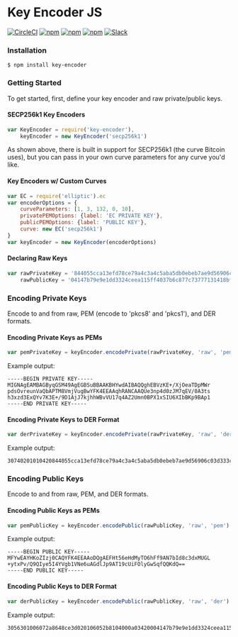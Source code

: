 # Key Encoder JS

[![CircleCI](https://img.shields.io/circleci/project/blockstack/key-encoder-js/master.svg)](https://circleci.com/gh/blockstack/key-encoder-js/tree/master)
[![npm](https://img.shields.io/npm/l/key-encoder.svg)](https://www.npmjs.com/package/key-encoder)
[![npm](https://img.shields.io/npm/v/key-encoder.svg)](https://www.npmjs.com/package/key-encoder)
[![npm](https://img.shields.io/npm/dm/key-encoder.svg)](https://www.npmjs.com/package/key-encoder)
[![Slack](http://slack.blockstack.org/badge.svg)](http://slack.blockstack.org/)

### Installation

```
$ npm install key-encoder
```

### Getting Started

To get started, first, define your key encoder and raw private/public keys.

#### SECP256k1 Key Encoders

```js
var KeyEncoder = require('key-encoder'),
    keyEncoder = new KeyEncoder('secp256k1')
```

As shown above, there is built in support for SECP256k1 (the curve Bitcoin uses), but you can pass in your own curve parameters for any curve you'd like.

#### Key Encoders w/ Custom Curves

```js
var EC = require('elliptic').ec
var encoderOptions = {
    curveParameters: [1, 3, 132, 0, 10],
    privatePEMOptions: {label: 'EC PRIVATE KEY'},
    publicPEMOptions: {label: 'PUBLIC KEY'},
    curve: new EC('secp256k1')
}
var keyEncoder = new KeyEncoder(encoderOptions)
```

#### Declaring Raw Keys

```js
var rawPrivateKey = '844055cca13efd78ce79a4c3a4c5aba5db0ebeb7ae9d56906c03d333c5668d5b',
    rawPublicKey = '04147b79e9e1dd3324ceea115ff4037b6c877c73777131418bfb2b713effd0f502327b923861581bd5535eeae006765269f404f5f5c52214e9721b04aa7d040a75'
```

### Encoding Private Keys

Encode to and from raw, PEM (encode to 'pkcs8' and 'pkcs1'), and DER formats.

#### Encoding Private Keys as PEMs

```js
var pemPrivateKey = keyEncoder.encodePrivate(rawPrivateKey, 'raw', 'pem', 'pkcs8') //default is 'pkcs1'
```

Example output:

```
-----BEGIN PRIVATE KEY-----
MIGNAgEAMBAGByqGSM49AgEGBSuBBAAKBHYwdAIBAQQghEBVzKE+/XjOeaTDpMWr
pdsOvreunVaQbAPTM8VmjVugBwYFK4EEAAqhRANCAAQUe3np4d0zJM7qEV/0A3ts
h3xzd3ExQYv7K3E+/9D1AjJ7kjhhWBvVU17q4AZ2Umn0BPX1xSIU6XIbBKp9BAp1
-----END PRIVATE KEY-----
```

#### Encoding Private Keys to DER Format

```js
var derPrivateKey = keyEncoder.encodePrivate(rawPrivateKey, 'raw', 'der')
```

Example output:

```
30740201010420844055cca13efd78ce79a4c3a4c5aba5db0ebeb7ae9d56906c03d333c5668d5ba00706052b8104000aa14403420004147b79e9e1dd3324ceea115ff4037b6c877c73777131418bfb2b713effd0f502327b923861581bd5535eeae006765269f404f5f5c52214e9721b04aa7d040a75
```

### Encoding Public Keys

Encode to and from raw, PEM, and DER formats.

#### Encoding Public Keys as PEMs

```js
var pemPublicKey = keyEncoder.encodePublic(rawPublicKey, 'raw', 'pem')
```

Example output:

```
-----BEGIN PUBLIC KEY-----
MFYwEAYHKoZIzj0CAQYFK4EEAAoDQgAEFHt56eHdMyTO6hFf9AN7bId8c3dxMUGL
+ytxPv/Q9QIye5I4YVgb1VNe6uAGdlJp9AT19cUiFOlyGwSqfQQKdQ==
-----END PUBLIC KEY-----
```

#### Encoding Public Keys to DER Format

```js
var derPublicKey = keyEncoder.encodePublic(rawPublicKey, 'raw', 'der')
```

Example output:

```
3056301006072a8648ce3d020106052b8104000a03420004147b79e9e1dd3324ceea115ff4037b6c877c73777131418bfb2b713effd0f502327b923861581bd5535eeae006765269f404f5f5c52214e9721b04aa7d040a75
```
